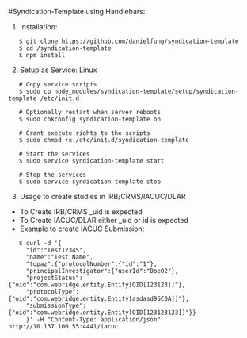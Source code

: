 #Syndication-Template using Handlebars:

1. Installation:
 ```
    $ git clone https://github.com/danielfung/syndication-template
    $ cd /syndication-template
    $ npm install
 ```

2. Setup as Service: Linux
 ```
    # Copy service scripts
    $ sudo cp node_modules/syndication-template/setup/syndication-template /etc/init.d

    # Optionally restart when server reboots
    $ sudo chkconfig syndication-template on

    # Grant execute rights to the scripts
    $ sudo chmod +x /etc/init.d/syndication-template

    # Start the services
    $ sudo service syndication-template start
   
    # Stop the services
    $ sudo service syndication-template stop
 ```

3. Usage to create studies in IRB/CRMS/IACUC/DLAR
  - To Create IRB/CRMS _uid is expected
  - To Create IACUC/DLAR either _uid or id is expected
  - Example to create IACUC Submission: 
 ```
    $ curl -d '{
      "id":"Test12345",
      "name":"Test Name",
      "topaz":{"protocolNumber":{"id":"1"},
      "principalInvestigator":{"userId":"Doe02"},
      "projectStatus":{"oid":"com.webridge.entity.Entity[OID[123123]]"},
      "protocolType":{"oid":"com.webridge.entity.Entity[asdasd95C0A]]"},
      "submissionType":{"oid":"com.webridge.entity.Entity[OID[123123123]]"}}
      }' -H "Content-Type: application/json" http://10.137.100.55:4441/iacuc
 ```

